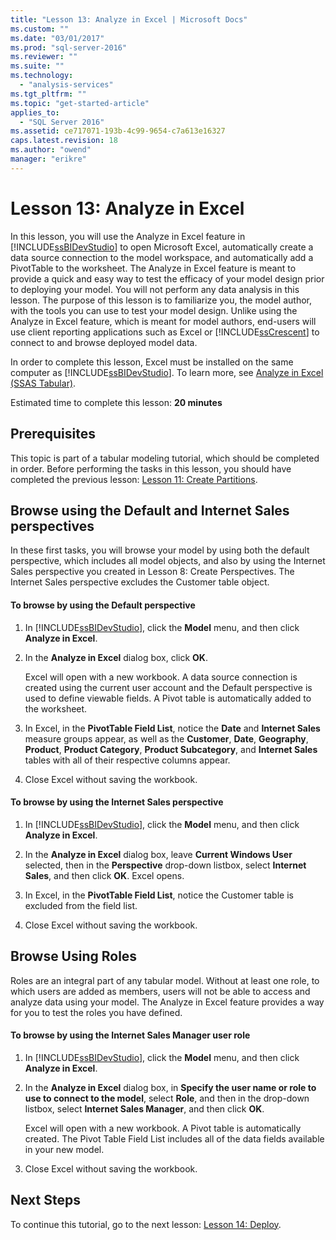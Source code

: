 ```yaml
---
title: "Lesson 13: Analyze in Excel | Microsoft Docs"
ms.custom: ""
ms.date: "03/01/2017"
ms.prod: "sql-server-2016"
ms.reviewer: ""
ms.suite: ""
ms.technology: 
  - "analysis-services"
ms.tgt_pltfrm: ""
ms.topic: "get-started-article"
applies_to: 
  - "SQL Server 2016"
ms.assetid: ce717071-193b-4c99-9654-c7a613e16327
caps.latest.revision: 18
ms.author: "owend"
manager: "erikre"
---
```

# Lesson 13: Analyze in Excel
In this lesson, you will use the Analyze in Excel feature in [!INCLUDE[ssBIDevStudio](../../analysis-services/includes/ssbidevstudio-md.md)] to open Microsoft Excel, automatically create a data source connection to the model workspace, and automatically add a PivotTable to the worksheet. The Analyze in Excel feature is meant to provide a quick and easy way to test the efficacy of your model design prior to deploying your model. You will not perform any data analysis in this lesson. The purpose of this lesson is to familiarize you, the model author, with the tools you can use to test your model design. Unlike using the Analyze in Excel feature, which is meant for model authors, end-users will use client reporting applications such as Excel or [!INCLUDE[ssCrescent](../../analysis-services/includes/sscrescent-md.md)] to connect to and browse deployed model data.  
  
In order to complete this lesson, Excel must be installed on the same computer as [!INCLUDE[ssBIDevStudio](../../analysis-services/includes/ssbidevstudio-md.md)]. To learn more, see [Analyze in Excel &#40;SSAS Tabular&#41;](../../analysis-services/tabular-models/analyze-in-excel-ssas-tabular.md).  
  
Estimated time to complete this lesson: **20 minutes**  
  
## Prerequisites  
This topic is part of a tabular modeling tutorial, which should be completed in order. Before performing the tasks in this lesson, you should have completed the previous lesson: [Lesson 11: Create Partitions](../../analysis-services/tutorials/lesson-11-create-partitions.md).  
  
## Browse using the Default and Internet Sales perspectives  
In these first tasks, you will browse your model by using both the default perspective, which includes all model objects, and also by using the Internet Sales perspective you created in Lesson 8: Create Perspectives. The Internet Sales perspective excludes the Customer table object.  
  
#### To browse by using the Default perspective  
  
1.  In [!INCLUDE[ssBIDevStudio](../../analysis-services/includes/ssbidevstudio-md.md)], click the **Model** menu, and then click **Analyze in Excel**.  
  
2.  In the **Analyze in Excel** dialog box, click **OK**.  
  
    Excel will open with a new workbook. A data source connection is created using the current user account and the Default perspective is used to define viewable fields. A Pivot table is automatically added to the worksheet.  
  
3.  In Excel, in the **PivotTable Field List**, notice the **Date** and **Internet Sales** measure groups appear, as well as the **Customer**, **Date**, **Geography**, **Product**, **Product Category**, **Product Subcategory**, and **Internet Sales** tables with all of their respective columns appear.  
  
4.  Close Excel without saving the workbook.  
  
#### To browse by using the Internet Sales perspective  
  
1.  In [!INCLUDE[ssBIDevStudio](../../analysis-services/includes/ssbidevstudio-md.md)], click the **Model** menu, and then click **Analyze in Excel**.  
  
2.  In the **Analyze in Excel** dialog box, leave **Current Windows User** selected, then in the **Perspective** drop-down listbox, select **Internet Sales**, and then click **OK**. Excel opens.  
  
3.  In Excel, in the **PivotTable Field List**, notice the Customer table is excluded from the field list.  
  
4.  Close Excel without saving the workbook.  
  
## Browse Using Roles  
Roles are an integral part of any tabular model. Without at least one role, to which users are added as members, users will not be able to access and analyze data using your model. The Analyze in Excel feature provides a way for you to test the roles you have defined.  
  
#### To browse by using the Internet Sales Manager user role  
  
1.  In [!INCLUDE[ssBIDevStudio](../../analysis-services/includes/ssbidevstudio-md.md)], click the **Model** menu, and then click **Analyze in Excel**.  
  
2.  In the **Analyze in Excel** dialog box, in **Specify the user name or role to use to connect to the model**, select **Role**, and then in the drop-down listbox, select **Internet Sales Manager**, and then click **OK**.  
  
    Excel will open with a new workbook. A Pivot table is automatically created. The Pivot Table Field List includes all of the data fields available in your new model.  
      
3.  Close Excel without saving the workbook.  
  
## Next Steps  
To continue this tutorial, go to the next lesson: [Lesson 14: Deploy](../../analysis-services/tutorials/lesson-14-deploy.md).  
  
  
  
